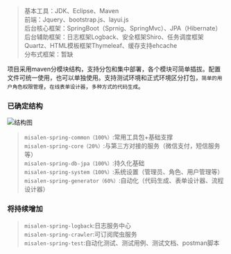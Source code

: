 >基本工具：JDK、Eclipse、Maven<br>
>前端：Jquery、bootstrap.js、layui.js<br>
>后台核心框架：SpringBoot（Sprnig、SpringMvc）、JPA（Hibernate）<br>
>后台辅助框架：日志框架Logback、安全框架Shiro、任务调度框架Quartz、HTML模板框架Thymeleaf、缓存支持ehcache<br>
>分布式框架：暂缺<br>

项目采用maven分模块结构，支持分包和集中部署，各个模块可简单插拔。配置文件可统一使用，也可以单独使用。支持测试环境和正式环境区分打包，`简单的用户角色权限管理`，`在线表单设计器`，`多种方式的代码生成`。
### 已确定结构
![结构图](http://zhaoguochao.com/images/msialenbootstructure.png)
>`misalen-spring-common（100%）`:常用工具包+基础支撑<br>
>`misalen-spring-core（20%）`:与第三方对接的服务（微信支付，短信服务等）<br>
>`misalen-spring-db-jpa（100%）`:持久化基础<br>
>`misalen-spring-system（100%）`:系统设置（管理员、角色、用户管理等）<br>
>`misalen-spring-generator（60%）`:自动化（代码生成、表单设计器、流程设计器）<br>

### 将持续增加
>`misalen-spring-logback`:日志服务中心<br>
>`misalen-spring-crawler`:可订阅爬虫服务<br>
>`misalen-spring-test`:自动化测试、测试用例、测试文档、postman脚本<br>

